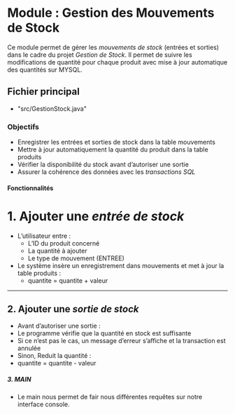 #  Module : Gestion des Mouvements de Stock
Ce module permet de gérer les *mouvements de stock* (entrées et sorties) dans le cadre du projet *Gestion de Stock*. 
Il permet de suivre les modifications de quantité pour chaque produit avec mise à jour automatique des quantités sur MYSQL.

##  Fichier principal
- "src/GestionStock.java"

### Objectifs

- Enregistrer les entrées et sorties de stock dans la table mouvements
- Mettre à jour automatiquement la quantité du produit dans la table produits
- Vérifier la disponibilité du stock avant d’autoriser une sortie
- Assurer la cohérence des données avec les *transactions SQL*


#### Fonctionnalités
# 1. Ajouter une *entrée de stock*

- L’utilisateur entre :
  - L’ID du produit concerné
  - La quantité à ajouter
  - Le type de mouvement (ENTREE)
- Le système insère un enregistrement dans mouvements et met à jour la table produits :
  - quantite = quantite + valeur

---

##  2. Ajouter une *sortie de stock*

- Avant d’autoriser une sortie :
- Le programme vérifie que la quantité en stock est suffisante
- Si ce n’est pas le cas, un message d’erreur s’affiche et la transaction est annulée
- Sinon, Reduit la quantité :
- quantite = quantite - valeur

##### 3. MAIN
- Le main nous permet de fair nous différentes requêtes sur notre interface console. 
